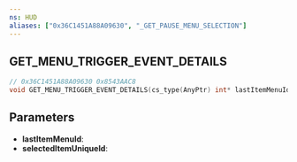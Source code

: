 ```yaml
---
ns: HUD
aliases: ["0x36C1451A88A09630", "_GET_PAUSE_MENU_SELECTION"]
---
```

## GET_MENU_TRIGGER_EVENT_DETAILS

```c
// 0x36C1451A88A09630 0x8543AAC8
void GET_MENU_TRIGGER_EVENT_DETAILS(cs_type(AnyPtr) int* lastItemMenuId, cs_type(AnyPtr) int* selectedItemUniqueId);
```

## Parameters
* **lastItemMenuId**: 
* **selectedItemUniqueId**: 


